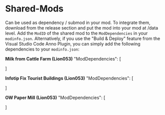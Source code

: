 # Shared-Mods

Can be used as dependency / submod in your mod. To integrate them, download from the release section and put the mod into your mod at /data level. Add the `ModID` of the shared mod to  the `ModDependencies` in your `modinfo.json`. 
Alternatively, if you use the "Build & Deploy" feature from the Visual Studio Code Anno Plugin, you can simply add the following dependencies to your `modinfo.json`: 

**Milk from Cattle Farm (Lion053)**
"ModDependencies": [

]

**Infotip Fix Tourist Buildings (Lion053)**
"ModDependencies": [

]

**OW Paper Mill (Lion053)**
"ModDependencies": [

]
